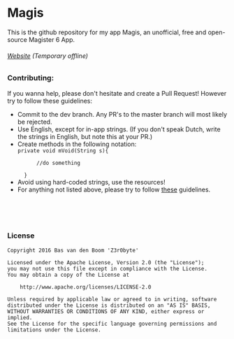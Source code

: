 # Magis

This is the github repository for my app Magis, an unofficial, free and open-source Magister 6 App.

###### [Website](http://magis-app.nl)  (Temporary offline)



### Contributing: <br>
If you wanna help, please don't hesitate and create a Pull Request!
However try to follow these guidelines:
<ul>
<li>Commit to the dev branch. Any PR's to the master branch will most likely be rejected.</li>
<li>Use English, except for in-app strings. (If you don't speak Dutch, write the strings in English, but note this at your PR.)</li>
<li>Create methods in the following notation:</li>
  <code>private void mVoid(String s){</code></br><code>
      //do something</code></br><code>
  }</code>
<li>Avoid using hard-coded strings, use the resources!</li>
<li>For anything not listed above, please try to follow <a href="https://github.com/ribot/android-guidelines/blob/master/project_and_code_guidelines.md">these</a> guidelines.</li>
</ul>
<br><br><br>

### License
```
Copyright 2016 Bas van den Boom 'Z3r0byte'

Licensed under the Apache License, Version 2.0 (the "License");
you may not use this file except in compliance with the License.
You may obtain a copy of the License at

    http://www.apache.org/licenses/LICENSE-2.0

Unless required by applicable law or agreed to in writing, software
distributed under the License is distributed on an "AS IS" BASIS,
WITHOUT WARRANTIES OR CONDITIONS OF ANY KIND, either express or implied.
See the License for the specific language governing permissions and
limitations under the License.
```
